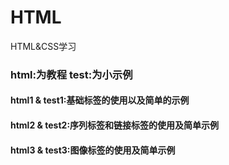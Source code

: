 # HTML
HTML&amp;CSS学习
### html:为教程  test:为小示例
#### html1 & test1:基础标签的使用以及简单的示例
#### html2 & test2:序列标签和链接标签的使用及简单示例
#### html3 & test3:图像标签的使用及简单示例
